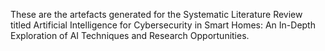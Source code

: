 These are the artefacts generated for the Systematic Literature Review titled Artificial Intelligence for Cybersecurity in Smart Homes: An In-Depth Exploration of AI
Techniques and Research Opportunities. 
